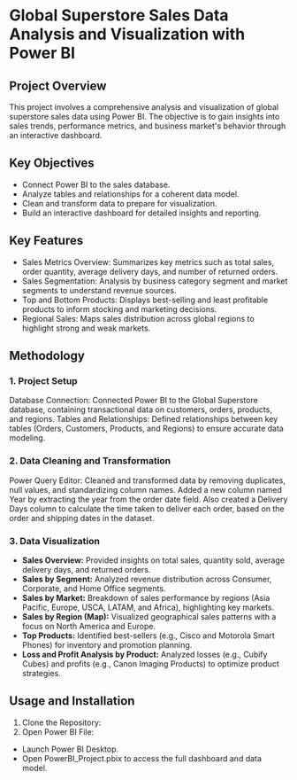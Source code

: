 # Global Superstore Sales Data Analysis and Visualization with Power BI

## Project Overview
This project involves a comprehensive analysis and visualization of global superstore sales data using Power BI. The objective is to gain insights into sales trends, performance metrics, and business market's behavior through an interactive dashboard.

## Key Objectives
- Connect Power BI to the sales database.
- Analyze tables and relationships for a coherent data model.
- Clean and transform data to prepare for visualization.
- Build an interactive dashboard for detailed insights and reporting.

## Key Features
- Sales Metrics Overview: Summarizes key metrics such as total sales, order quantity, average delivery days, and number of returned orders.
- Sales Segmentation: Analysis by business category segment and market segments to understand revenue sources.
- Top and Bottom Products: Displays best-selling and least profitable products to inform stocking and marketing decisions.
- Regional Sales: Maps sales distribution across global regions to highlight strong and weak markets.

## Methodology

### 1. Project Setup
Database Connection: Connected Power BI to the Global Superstore database, containing transactional data on customers, orders, products, and regions.
Tables and Relationships: Defined relationships between key tables (Orders, Customers, Products, and Regions) to ensure accurate data modeling.

### 2. Data Cleaning and Transformation
Power Query Editor: Cleaned and transformed data by removing duplicates, null values, and standardizing column names.
Added a new column named Year by extracting the year from the order date field. Also created a Delivery Days column to calculate the time taken to deliver each order, based on the order and shipping dates in the dataset.   

### 3. Data Visualization
- **Sales Overview:** Provided insights on total sales, quantity sold, average delivery days, and returned orders.
- **Sales by Segment:** Analyzed revenue distribution across Consumer, Corporate, and Home Office segments.
- **Sales by Market:** Breakdown of sales performance by regions (Asia Pacific, Europe, USCA, LATAM, and Africa), highlighting key markets.
- **Sales by Region (Map):** Visualized geographical sales patterns with a focus on North America and Europe.
- **Top Products:** Identified best-sellers (e.g., Cisco and Motorola Smart Phones) for inventory and promotion planning.
- **Loss and Profit Analysis by Product:** Analyzed losses (e.g., Cubify Cubes) and profits (e.g., Canon Imaging Products) to optimize product strategies.

## Usage and Installation

1. Clone the Repository:
2. Open Power BI File:
- Launch Power BI Desktop.
- Open PowerBI_Project.pbix to access the full dashboard and data model.
